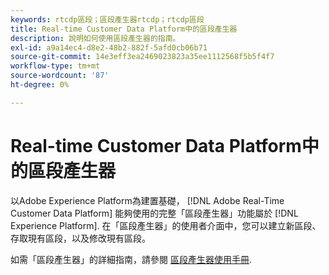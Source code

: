 ```yaml
---
keywords: rtcdp區段；區段產生器rtcdp；rtcdp區段
title: Real-time Customer Data Platform中的區段產生器
description: 說明如何使用區段產生器的指南。
exl-id: a9a14ec4-d8e2-48b2-882f-5afd0cb06b71
source-git-commit: 14e3eff3ea2469023823a35ee1112568f5b5f4f7
workflow-type: tm+mt
source-wordcount: '87'
ht-degree: 0%

---
```


# Real-time Customer Data Platform中的區段產生器

以Adobe Experience Platform為建置基礎， [!DNL Adobe Real-Time Customer Data Platform] 能夠使用的完整「區段產生器」功能屬於 [!DNL Experience Platform]. 在「區段產生器」的使用者介面中，您可以建立新區段、存取現有區段，以及修改現有區段。

如需「區段產生器」的詳細指南，請參閱 [區段產生器使用手冊](../../segmentation/ui/segment-builder.md).

